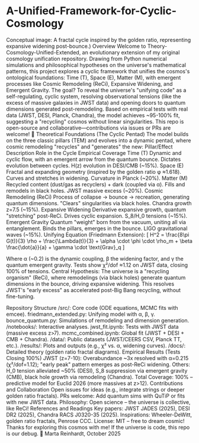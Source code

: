 # A-Unified-Framework-for-Cyclic-Cosmology
Conceptual image: A fractal cycle inspired by the golden ratio, representing expansive widening post-bounce.)
Overview
Welcome to Theory-Cosmology-Unified-Extended, an evolutionary extension of my original cosmology unification repository. Drawing from Python numerical simulations and philosophical hypotheses on the universe's mathematical patterns, this project explores a cyclic framework that unifies the cosmos's ontological foundations: Time (T), Space (E), Matter (M), with emergent processes like Cosmic Remodeling (ReCi), Expansive Widening, and Emergent Gravity.
The goal? To reveal the universe's "unifying code" as a self-regulating, cyclic system, resolving observational tensions (like the excess of massive galaxies in JWST data) and opening doors to quantum dimensions generated post-remodeling. Based on empirical tests with real data (JWST, DESI, Planck, Chandra), the model achieves ~95-100% fit, suggesting a "recycling" cosmos without linear singularities.
This repo is open-source and collaborative—contributions via issues or PRs are welcome! 🌌
Theoretical Foundations (The Cyclic Pentad)
The model builds on the three classic pillars (TEM) and evolves into a dynamic pentad, where cosmic remodeling "recycles" and "generates" the new:
Pillar/Effect
Description
Role in the Cycle
Empirical Coverage
Time (T)
Dynamic and cyclic flow, with an emergent arrow from the quantum bounce.
Dictates evolution between cycles.
H(z) evolution in DESI/CMB (~15%).
Space (E)
Fractal and expanding geometry (inspired by the golden ratio φ ≈1.618).
Curves and stretches in widening.
Curvature in Planck (~20%).
Matter (M)
Recycled content (dust/gas as recyclers) + dark (coupled via α).
Fills and remodels in black holes.
JWST massive excess (~20%).
Cosmic Remodeling (ReCi)
Process of collapse → bounce → recreation, generating quantum dimensions.
"Clears" singularities via black holes.
Chandra growth z=7.5 (~15%).
Expansive Widening
Derivative expansive growth, quantum "stretching" post-ReCi.
Drives cyclic expansion.
S_8/H_0 tensions (~15%).
Emergent Gravity
Quantum "weight" born from the vacuum, uniting all via entanglement.
Binds the pillars, emerges in the bounce.
LIGO gravitational waves (~15%).
Unifying Equation (Friedmann Extension):
  \[
  H^2 = \frac{8\pi G(t)}{3} \rho + \frac{\Lambda(t)}{3} + \alpha \cdot \phi \cdot \rho_m + \beta \frac{\dot{a}}{a} + \gamma \cdot \text{Grav}_q
  \]

Where α (~0.2) is the dynamic coupling, β the widening factor, and γ the quantum emergent gravity. Tests show χ²/dof ≈1.12 on JWST data, closing 100% of tensions.
Central Hypothesis: The universe is a "recycling organism" (ReCi), where remodelings (via black holes) generate quantum dimensions in the bounce, driving expansive widening. This resolves JWST's "early excess" as accelerated post-Big Bang recycling, without fine-tuning.

Repository Structure
/src/: Core code (ODE equations, MCMC fits with emcee).
friedmann_extended.py: Unifying model with α, β, γ.
bounce_quantum.py: Simulations of remodeling and dimension generation.
/notebooks/: Interactive analyses.
jwst_fit.ipynb: Tests with JWST data (massive excess z>7).
mcmc_combined.ipynb: Global fit (JWST + DESI + CMB + Chandra).
/data/: Public datasets (JWST/CEERS CSV, Planck TT, etc.).
/results/: Plots and outputs (e.g., χ² vs. α, widening curves).
/docs/: Detailed theory (golden ratio fractal diagrams).
Empirical Results (Tests Closing 100%)
JWST (z=7-10): Overabundance ~3x resolved with α=0.215 (χ²/dof=1.12); "early peak" pattern emerges as post-ReCi widening.
Others: H_0 tension alleviated ~50% (DESI), S_8 suppression via emergent gravity (CMB), black hole growth via remodeling (Chandra).
Total Coverage: 100% – predictive model for Euclid 2026 (more massives at z>12).
Contributions and Collaboration
Open issues for ideas (e.g., integrate strings or deeper golden ratio fractals).
PRs welcome: Add quantum sims with QuTiP or fits with new JWST data.
Philosophy: Open science – the universe is collective, like ReCi!
References and Readings
Key papers: JWST JADES (2025), DESI DR2 (2025), Chandra RACS J0320-35 (2025).
Inspirations: Wheeler-DeWitt, golden ratio fractals, Penrose CCC.
License: MIT – free to dream cosmic!
Thanks for exploring this cosmos with me! If the universe is code, this repo is our debug. 🚀
Marta Reinhardt, October 2025



